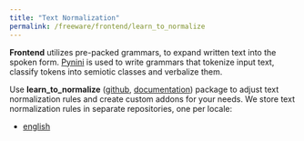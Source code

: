 ```yaml
---
title: "Text Normalization"
permalink: /freeware/frontend/learn_to_normalize
---
```


**Frontend** utilizes pre-packed grammars,
to expand written text into the spoken form.
[Pynini](https://www.openfst.org/twiki/bin/view/GRM/Pynini)
is used to write grammars that tokenize input text,
classify tokens into semiotic classes and verbalize them.

Use **learn_to_normalize**
([github](https://github.com/balacoon/learn_to_normalize), 
[documentation](../../../packages_docs/learn_to_normalize/index.html))
package to adjust text normalization rules and create custom addons for your needs.
We store text normalization rules in separate repositories, one per locale:

- [english](https://github.com/balacoon/en_us_normalization)
